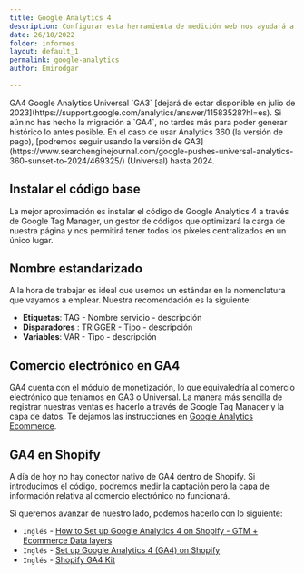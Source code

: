 ```yaml
---
title: Google Analytics 4
description: Configurar esta herramienta de medición web nos ayudará a medir y alcanzar nuestros objetivos SEO
date: 26/10/2022
folder: informes
layout: default_1
permalink: google-analytics
author: Emirodgar
  
---
```


<div class="alert alert-warning"><span class="badge badge-danger text-uppercase mr-2">GA4</span>  Google Analytics Universal `GA3` [dejará de estar disponible en julio de 2023](https://support.google.com/analytics/answer/11583528?hl=es). Si aún no has hecho la migración a `GA4`, no tardes más para poder generar histórico lo antes posible. En el caso de usar Analytics 360 (la versión de pago), [podremos seguir usando la versión de GA3](https://www.searchenginejournal.com/google-pushes-universal-analytics-360-sunset-to-2024/469325/) (Universal) hasta 2024.</div>


## Instalar el código base

La mejor aproximación es instalar el código de Google Analytics 4 a través de Google Tag Manager, un gestor de códigos que optimizará la carga de nuestra página y nos permitirá tener todos los píxeles centralizados en un único lugar.

## Nombre estandarizado

A la hora de trabajar es ideal que usemos un estándar en la nomenclatura que vayamos a emplear. Nuestra recomendación es la siguiente:

- **Etiquetas**: TAG - Nombre servicio - descripción
- **Disparadores** : TRIGGER - Tipo - descripción
- **Variables**: VAR - Tipo - descripción

## Comercio electrónico en GA4

GA4 cuenta con el módulo de monetización, lo que equivaledría al comercio electrónico que teníamos en GA3 o Universal. La manera más sencilla de registrar nuestras ventas es hacerlo a través de Google Tag Manager y la capa de datos.  Te dejamos las instrucciones en [Google Analytics Ecommerce](/google-analytics-ecommerce).

## GA4 en Shopify

A día de hoy no hay conector nativo de GA4 dentro de Shopify. Si introducimos el código, podremos medir la captación pero la capa de información relativa al comercio electrónico no funcionará.

Si queremos avanzar de nuestro lado, podemos hacerlo con lo siguiente:

 - `Inglés` -  [How to Set up Google Analytics 4 on Shopify - GTM + Ecommerce Data layers](https://www.youtube.com/watch?v=hag6ucGxj5E)
 - `Inglés` -  [Set up Google Analytics 4 (GA4) on Shopify](https://analyzify.app/shopify-google-analytics/ga4)
 - `Inglés` -  [Shopify GA4 Kit](https://analyzify.app/shopify-ga4-kit)

 
<!--stackedit_data:
eyJoaXN0b3J5IjpbLTE0NDMwNTgwOTgsLTM4MzExNTE5NywtND
MzNDM2NjgzLC0yMzE5OTkwNDIsMTE1MDE3NDExOF19
-->